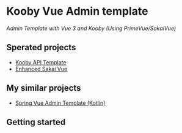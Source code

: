 # Kooby Vue Admin template
*Admin Template with Vue 3 and Kooby (Using PrimeVue/SakaiVue)*

## Sperated projects
- [Kooby API Template](https://github.com/jonaskahn/kooby-api-template)
- [Enhanced Sakai Vue](https://github.com/jonaskahn/enhanced-sakai-vue)

## My similar projects
- [Spring Vue Admin Template (Kotlin)](https://github.com/jonaskahn/spring-vue-admin-template)

## Getting started

